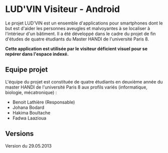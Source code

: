 # LUD'VIN Visiteur - Android

Le projet LUD'VIN est un ensemble d'applications pour smartphones dont le but est d'aider les personnes aveugles et malvoyantes à se localiser à l'intérieur d'un bâtiment. Il a été développé dans le cadre du projet de fin d'études de quatre étudiants du Master HANDI de l'université Paris 8.

**Cette application est utilisée par le visiteur déficient visuel pour se repérer dans l'espace indexé.**

## Equipe projet 

L'équipe du projet est constituée de quatre étudiants en deuxième année du master HANDI de l'université Paris 8 aux profils variés (informatique, biologie, mécatronique) :

* Benoit Lathière (Responsable)
* Johana Bodard
* Hakima Boultache
* Fadwa Laazioua


## Versions

Version du 29.05.2013